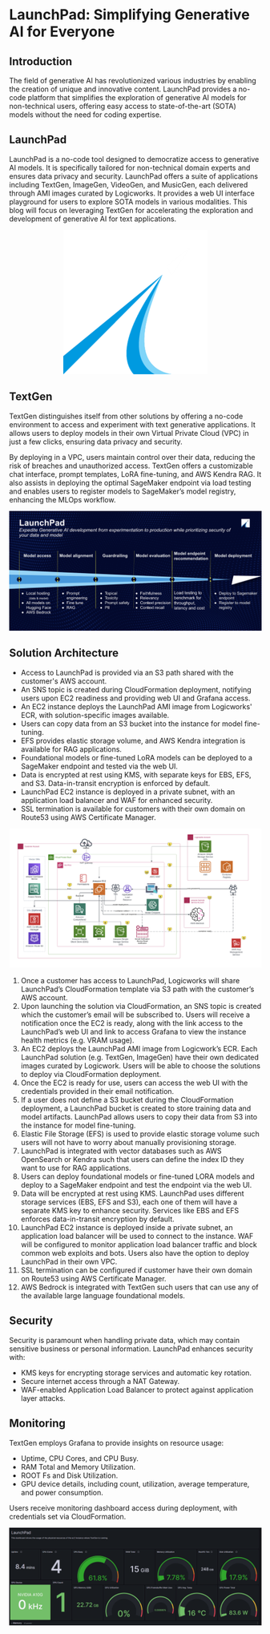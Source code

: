 # LaunchPad: Simplifying Generative AI for Everyone

## Introduction

The field of generative AI has revolutionized various industries by enabling the creation of unique and innovative content. LaunchPad provides a no-code platform that simplifies the exploration of generative AI models for non-technical users, offering easy access to state-of-the-art (SOTA) models without the need for coding expertise.

## LaunchPad

LaunchPad is a no-code tool designed to democratize access to generative AI models. It is specifically tailored for non-technical domain experts and ensures data privacy and security. LaunchPad offers a suite of applications including TextGen, ImageGen, VideoGen, and MusicGen, each delivered through AMI images curated by Logicworks. It provides a web UI interface playground for users to explore SOTA models in various modalities. This blog will focus on leveraging TextGen for accelerating the exploration and development of generative AI for text applications.

<p align="center">
  <img src="./docs/imgs/launchpad.png" alt="LaunchPad" width="288"/>
</p>

## TextGen

TextGen distinguishes itself from other solutions by offering a no-code environment to access and experiment with text generative applications. It allows users to deploy models in their own Virtual Private Cloud (VPC) in just a few clicks, ensuring data privacy and security.

By deploying in a VPC, users maintain control over their data, reducing the risk of breaches and unauthorized access. TextGen offers a customizable chat interface, prompt templates, LoRA fine-tuning, and AWS Kendra RAG. It also assists in deploying the optimal SageMaker endpoint via load testing and enables users to register models to SageMaker’s model registry, enhancing the MLOps workflow.

![TextGen](./docs/imgs/textgen.png)


## Solution Architecture

- Access to LaunchPad is provided via an S3 path shared with the customer's AWS account.
- An SNS topic is created during CloudFormation deployment, notifying users upon EC2 readiness and providing web UI and Grafana access.
- An EC2 instance deploys the LaunchPad AMI image from Logicworks' ECR, with solution-specific images available.
- Users can copy data from an S3 bucket into the instance for model fine-tuning.
- EFS provides elastic storage volume, and AWS Kendra integration is available for RAG applications.
- Foundational models or fine-tuned LoRA models can be deployed to a SageMaker endpoint and tested via the web UI.
- Data is encrypted at rest using KMS, with separate keys for EBS, EFS, and S3. Data-in-transit encryption is enforced by default.
- LaunchPad EC2 instance is deployed in a private subnet, with an application load balancer and WAF for enhanced security.
- SSL termination is available for customers with their own domain on Route53 using AWS Certificate Manager.

![Solution Architecture](./docs/imgs/solution_architecture.png)

1. Once a customer has access to LaunchPad, Logicworks will share LaunchPad’s CloudFormation template via S3 path with the customer’s AWS account.
2. Upon launching the solution via CloudFormation, an SNS topic is created which the customer’s email will be subscribed to. Users will receive a notification once the EC2 is ready, along with the link access to the LaunchPad’s web UI and link to access Grafana to view the instance health metrics (e.g. VRAM usage).
3. An EC2 deploys the LaunchPad AMI image from Logicwork’s ECR. Each LaunchPad solution (e.g. TextGen, ImageGen) have their own dedicated images curated by Logicwork. Users will be able to choose the solutions to deploy via CloudFormation deployment.
4. Once the EC2 is ready for use, users can access the web UI with the credentials provided in their email notification.
5. If a user does not define a S3 bucket during the CloudFormation deployment, a LaunchPad bucket is created to store training data and model artifacts. LaunchPad allows users to copy their data from S3 into the instance for model fine-tuning. 
6. Elastic File Storage (EFS) is used to provide elastic storage volume such users will not have to worry about manually provisioning storage. 
7. LaunchPad is integrated with vector databases such as AWS OpenSearch or Kendra such that users can define the index ID they want to use for RAG applications.
8. Users can deploy foundational models or fine-tuned LORA models and deploy to a SageMaker endpoint and test the endpoint via the web UI.
9. Data will be encrypted at rest using KMS. LaunchPad uses different storage services (EBS, EFS and S3), each one of them will have a separate KMS key to enhance security. Services like EBS and EFS enforces data-in-transit encryption by default.
10. LaunchPad EC2 instance is deployed inside a private subnet, an application load balancer will be used to connect to the instance. WAF will be configured to monitor application load balancer traffic and block common web exploits and bots. Users also have the option to deploy LaunchPad in their own VPC.
11. SSL termination can be configured if customer have their own domain on Route53 using AWS Certificate Manager.
12. AWS Bedrock is integrated with TextGen such users that can use any of the available large language foundational models.

## Security

Security is paramount when handling private data, which may contain sensitive business or personal information. LaunchPad enhances security with:

- KMS keys for encrypting storage services and automatic key rotation.
- Secure internet access through a NAT Gateway.
- WAF-enabled Application Load Balancer to protect against application layer attacks.

## Monitoring

TextGen employs Grafana to provide insights on resource usage:

- Uptime, CPU Cores, and CPU Busy.
- RAM Total and Memory Utilization.
- ROOT Fs and Disk Utilization.
- GPU device details, including count, utilization, average temperature, and power consumption.

Users receive monitoring dashboard access during deployment, with credentials set via CloudFormation.

![Grafana Monitoring Dashboard](./docs/imgs/grafana.png)

